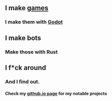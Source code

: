## I make [games](https://coldcalzone.itch.io/)
### I make them with [Godot](https://godotengine.org/)
## I make bots
### Make those with Rust
## I f\*ck around
### And I find out.

#### Check my [github.io page](https://coldcalzone.github.io) for my notable projects
